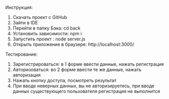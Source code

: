 Инструкция:  
1. Скачать проект с GitHub
2. Зайти в IDE
3. Перейти в папку Бэка: cd back
4. Установить зависимости: npm i
5. Запустить проект : node server.js
6. Открыть приложение в браузере: http://localhost:3000/

Тестирование:
1. Зарегистрироваться: в 1 форме ввести данные, нажать регистрация
2. Авторизоваться: во 2 форме ввести те же данные, нажать  авторизация
3. Нажать кнопку доступа, посмотреть результат
4. При вводе неверных данных, вы не авторизируетесь, при вводе данных существующего пользователя регистрация не выполнится
